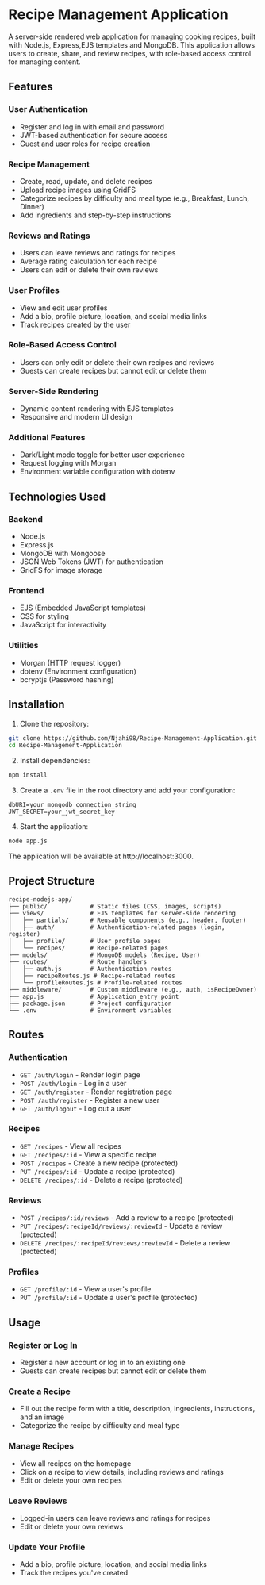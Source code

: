 # Recipe Management Application

A server-side rendered web application for managing cooking recipes, built with Node.js, Express,EJS templates and MongoDB. This application allows users to create, share, and review recipes, with role-based access control for managing content.

## Features

### User Authentication
- Register and log in with email and password
- JWT-based authentication for secure access
- Guest and user roles for recipe creation

### Recipe Management
- Create, read, update, and delete recipes
- Upload recipe images using GridFS
- Categorize recipes by difficulty and meal type (e.g., Breakfast, Lunch, Dinner)
- Add ingredients and step-by-step instructions

### Reviews and Ratings
- Users can leave reviews and ratings for recipes
- Average rating calculation for each recipe
- Users can edit or delete their own reviews

### User Profiles
- View and edit user profiles
- Add a bio, profile picture, location, and social media links
- Track recipes created by the user

### Role-Based Access Control
- Users can only edit or delete their own recipes and reviews
- Guests can create recipes but cannot edit or delete them

### Server-Side Rendering
- Dynamic content rendering with EJS templates
- Responsive and modern UI design

### Additional Features
- Dark/Light mode toggle for better user experience
- Request logging with Morgan
- Environment variable configuration with dotenv

## Technologies Used

### Backend
- Node.js
- Express.js
- MongoDB with Mongoose
- JSON Web Tokens (JWT) for authentication
- GridFS for image storage

### Frontend
- EJS (Embedded JavaScript templates)
- CSS for styling
- JavaScript for interactivity

### Utilities
- Morgan (HTTP request logger)
- dotenv (Environment configuration)
- bcryptjs (Password hashing)

## Installation

1. Clone the repository:
```bash
git clone https://github.com/Njahi98/Recipe-Management-Application.git
cd Recipe-Management-Application
```

2. Install dependencies:
```bash
npm install
```

3. Create a `.env` file in the root directory and add your configuration:
```
dbURI=your_mongodb_connection_string
JWT_SECRET=your_jwt_secret_key
```

4. Start the application:
```bash
node app.js
```

The application will be available at http://localhost:3000.

## Project Structure
```
recipe-nodejs-app/
├── public/            # Static files (CSS, images, scripts)
├── views/             # EJS templates for server-side rendering
│   ├── partials/      # Reusable components (e.g., header, footer)
│   ├── auth/          # Authentication-related pages (login, register)
│   ├── profile/       # User profile pages
│   └── recipes/       # Recipe-related pages
├── models/            # MongoDB models (Recipe, User)
├── routes/            # Route handlers
│   ├── auth.js        # Authentication routes
│   ├── recipeRoutes.js # Recipe-related routes
│   └── profileRoutes.js # Profile-related routes
├── middleware/        # Custom middleware (e.g., auth, isRecipeOwner)
├── app.js             # Application entry point
├── package.json       # Project configuration
└── .env               # Environment variables
```

## Routes

### Authentication
- `GET /auth/login` - Render login page
- `POST /auth/login` - Log in a user
- `GET /auth/register` - Render registration page
- `POST /auth/register` - Register a new user
- `GET /auth/logout` - Log out a user

### Recipes
- `GET /recipes` - View all recipes
- `GET /recipes/:id` - View a specific recipe
- `POST /recipes` - Create a new recipe (protected)
- `PUT /recipes/:id` - Update a recipe (protected)
- `DELETE /recipes/:id` - Delete a recipe (protected)

### Reviews
- `POST /recipes/:id/reviews` - Add a review to a recipe (protected)
- `PUT /recipes/:recipeId/reviews/:reviewId` - Update a review (protected)
- `DELETE /recipes/:recipeId/reviews/:reviewId` - Delete a review (protected)

### Profiles
- `GET /profile/:id` - View a user's profile
- `PUT /profile/:id` - Update a user's profile (protected)

## Usage

### Register or Log In
- Register a new account or log in to an existing one
- Guests can create recipes but cannot edit or delete them

### Create a Recipe
- Fill out the recipe form with a title, description, ingredients, instructions, and an image
- Categorize the recipe by difficulty and meal type

### Manage Recipes
- View all recipes on the homepage
- Click on a recipe to view details, including reviews and ratings
- Edit or delete your own recipes

### Leave Reviews
- Logged-in users can leave reviews and ratings for recipes
- Edit or delete your own reviews

### Update Your Profile
- Add a bio, profile picture, location, and social media links
- Track the recipes you've created
